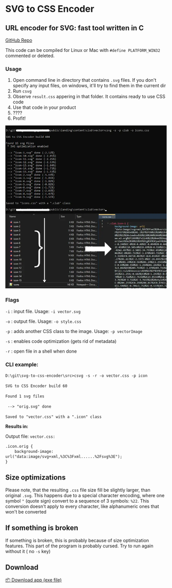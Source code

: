 # SVG to CSS Encoder

## URL encoder for SVG: fast tool written in C

[GitHub Repo](https://github.com/maddsua/svg-to-css-encoder)

This code can be compiled for Linux or Mac with `#define PLATFORM_WIN32` commented or deleted.

### Usage

1. Open command line in directory that contains `.svg` files. If you don't specify any input files, on windows, it'll try to find them in the current dir
2. Run `csvg`
3. Observe `result.css` appering in that folder. It contains ready to use CSS code
4. Use that code in your product
5. ????
6. Profit!

<img src="info/screenshot.webp" style="width: 720px;"/>


### Flags

`-i` : input file. Usage: `-i vector.svg`

`-o` : output file. Usage: `-o style.css`

`-p` : adds another CSS class to the image. Usage: `-p vectorImage`

`-s` : enables code optimization (gets rid of metadata)

`-r` : open file in a shell when done


### CLI example:

```
D:\git\svg-to-css-encoder\src>csvg -s -r -o vector.css -p icon

SVG to CSS Encoder build 60

Found 1 svg files

 --> "orig.svg" done

Saved to "vector.css" with a ".icon" class

```

**Results in:**

Output file: `vector.css:`

```
.icon.orig {
	background-image: url("data:image/svg+xml,%3C%3Fxml......%2Fsvg%3E");
}
```


## Size optimizations

Please note, that the resulting `.css` file size fill be slightly larger, than original `.svg`. This happens due to a special character encoding, where one symbol `"` (quote sign) convert to a sequence of 3 symbols: `%22`. This conversion doesn't apply to every character, like alphanumeric ones that won't be converted

## If something is broken

If something is broken, this is probably because of size optimization features. This part of the program is probably cursed. Try to run again without it ( no `-s` key)

## Download

[📦 Download app (exe file)](build/csvg-win64-b404.zip)

